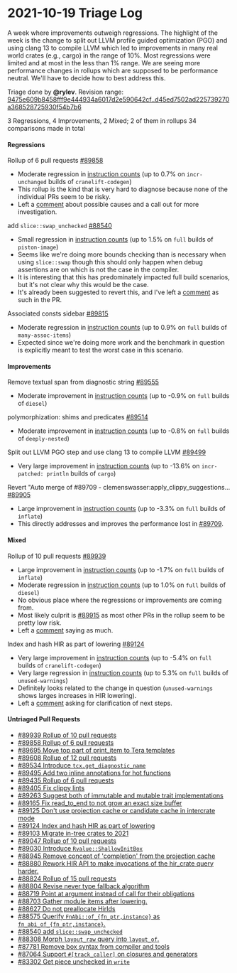 # 2021-10-19 Triage Log

A week where improvements outweigh regressions. The highlight of the week is the change to split out LLVM profile guided optimization (PGO) and using clang 13 to compile LLVM which led to improvements in many real world crates (e.g., cargo) in the range of 10%. Most regressions were limited and at most in the less than 1% range. We are seeing more performance changes in rollups which are supposed to be performance neutral. We'll have to decide how to best address this.

Triage done by **@rylev**.
Revision range: [9475e609b8458fff9e444934a6017d2e590642cf..d45ed7502ad225739270a368528725930f54b7b6](https://perf.rust-lang.org/?start=9475e609b8458fff9e444934a6017d2e590642cf&end=d45ed7502ad225739270a368528725930f54b7b6&absolute=false&stat=instructions%3Au)

3 Regressions, 4 Improvements, 2 Mixed; 2 of them in rollups
34 comparisons made in total

#### Regressions

Rollup of 6 pull requests [#89858](https://github.com/rust-lang/rust/issues/89858)
- Moderate regression in [instruction counts](https://perf.rust-lang.org/compare.html?start=dfc5add915e8bf4accbb7cf4de00351a7c6126a1&end=8c852bc15a058022c9d4175e8ed60da628960800&stat=instructions:u) (up to 0.7% on `incr-unchanged` builds of `cranelift-codegen`)
- This rollup is the kind that is very hard to diagnose because none of the individual PRs seem to be risky.
- Left a [comment](https://github.com/rust-lang/rust/pull/89858#issuecomment-947476063) about possible causes and a call out for more investigation.


add `slice::swap_unchecked` [#88540](https://github.com/rust-lang/rust/issues/88540)
- Small regression in [instruction counts](https://perf.rust-lang.org/compare.html?start=72d66064e77281536588189a916af28a1819b313&end=1dafe6d1c328d2f0580763e8438a227e490deb10&stat=instructions:u) (up to 1.5% on `full` builds of `piston-image`)
- Seems like we're doing more bounds checking than is necessary when using `slice::swap` though this should only happen when debug assertions are on which is not the case in the compiler. 
- It is interesting that this has predominately impacted full build scenarios, but it's not clear why this would be the case.
- It's already been suggested to revert this, and I've left a [comment](https://github.com/rust-lang/rust/pull/88540#issuecomment-946736079) as such in the PR.


Associated consts sidebar [#89815](https://github.com/rust-lang/rust/issues/89815)
- Moderate regression in [instruction counts](https://perf.rust-lang.org/compare.html?start=8c852bc15a058022c9d4175e8ed60da628960800&end=7807a694c2f079fd3f395821bcc357eee8650071&stat=instructions:u) (up to 0.9% on `full` builds of `many-assoc-items`)
- Expected since we're doing more work and the benchmark in question is explicitly meant to test the worst case in this scenario.


#### Improvements

Remove textual span from diagnostic string [#89555](https://github.com/rust-lang/rust/issues/89555)
- Moderate improvement in [instruction counts](https://perf.rust-lang.org/compare.html?start=eeb16a2a892c2a29b1da3085e29f39efa3486e1c&end=dfc5add915e8bf4accbb7cf4de00351a7c6126a1&stat=instructions:u) (up to -0.9% on `full` builds of `diesel`)


polymorphization: shims and predicates [#89514](https://github.com/rust-lang/rust/issues/89514)
- Moderate improvement in [instruction counts](https://perf.rust-lang.org/compare.html?start=1d6f24210c4a8f46f9781a56f819a383e590cccf&end=6f53ddfa74ac3c10ceb63ad4a7a9c95e55853c87&stat=instructions:u) (up to -0.8% on `full` builds of `deeply-nested`)


Split out LLVM PGO step and use clang 13 to compile LLVM [#89499](https://github.com/rust-lang/rust/issues/89499)
- Very large improvement in [instruction counts](https://perf.rust-lang.org/compare.html?start=1f12ac87296ac61ec002e0243e7ad5a50364da35&end=5e02151318ddd431aea6d58e23948246c1446044&stat=instructions:u) (up to -13.6% on `incr-patched: println` builds of `cargo`)


Revert "Auto merge of #89709 - clemenswasser:apply_clippy_suggestions… [#89905](https://github.com/rust-lang/rust/issues/89905)
- Large improvement in [instruction counts](https://perf.rust-lang.org/compare.html?start=ec724ac0753b7538668308a6aa5b78980b2931bb&end=cd8b56f528631b128f36605b28ae06e36377dc68&stat=instructions:u) (up to -3.3% on `full` builds of `inflate`)
- This directly addresses and improves the performance lost in [#89709](https://github.com/rust-lang/rust/pull/89709).


#### Mixed

Rollup of 10 pull requests [#89939](https://github.com/rust-lang/rust/issues/89939)
- Large improvement in [instruction counts](https://perf.rust-lang.org/compare.html?start=6cc0a764e082d9c0abcf37a768d5889247ba13e2&end=7fbd4ce2768744b3bd2ddf8453b73f4f18dbe5bc&stat=instructions:u) (up to -1.7% on `full` builds of `inflate`)
- Moderate regression in [instruction counts](https://perf.rust-lang.org/compare.html?start=6cc0a764e082d9c0abcf37a768d5889247ba13e2&end=7fbd4ce2768744b3bd2ddf8453b73f4f18dbe5bc&stat=instructions:u) (up to 1.0% on `full` builds of `diesel`)
- No obvious place where the regressions or improvements are coming from.
- Most likely culprit is [#89915](https://github.com/rust-lang/rust/pull/89915) as most other PRs in the rollup seem to be pretty low risk.
- Left a [comment](https://github.com/rust-lang/rust/pull/89939#issuecomment-946747553) saying as much.


Index and hash HIR as part of lowering [#89124](https://github.com/rust-lang/rust/issues/89124)
- Very large improvement in [instruction counts](https://perf.rust-lang.org/compare.html?start=5dab47dcd8267b8769421b46532414ec36d625e3&end=bd41e09da334697c0f993b36685cb599061d9faa&stat=instructions:u) (up to -5.4% on `full` builds of `cranelift-codegen`)
- Very large regression in [instruction counts](https://perf.rust-lang.org/compare.html?start=5dab47dcd8267b8769421b46532414ec36d625e3&end=bd41e09da334697c0f993b36685cb599061d9faa&stat=instructions:u) (up to 5.3% on `full` builds of `unused-warnings`)
- Definitely looks related to the change in question (`unused-warnings` shows larges increases in HIR lowering).
- Left a [comment](https://github.com/rust-lang/rust/pull/89124#issuecomment-947444364) asking for clarification of next steps.


#### Untriaged Pull Requests

- [#89939 Rollup of 10 pull requests](https://github.com/rust-lang/rust/pull/89939)
- [#89858 Rollup of 6 pull requests](https://github.com/rust-lang/rust/pull/89858)
- [#89695 Move top part of print_item to Tera templates](https://github.com/rust-lang/rust/pull/89695)
- [#89608 Rollup of 12 pull requests](https://github.com/rust-lang/rust/pull/89608)
- [#89534 Introduce `tcx.get_diagnostic_name`](https://github.com/rust-lang/rust/pull/89534)
- [#89495 Add two inline annotations for hot functions](https://github.com/rust-lang/rust/pull/89495)
- [#89435 Rollup of 6 pull requests](https://github.com/rust-lang/rust/pull/89435)
- [#89405 Fix clippy lints](https://github.com/rust-lang/rust/pull/89405)
- [#89263 Suggest both of immutable and mutable trait implementations](https://github.com/rust-lang/rust/pull/89263)
- [#89165 Fix read_to_end to not grow an exact size buffer](https://github.com/rust-lang/rust/pull/89165)
- [#89125 Don't use projection cache or candidate cache in intercrate mode](https://github.com/rust-lang/rust/pull/89125)
- [#89124 Index and hash HIR as part of lowering](https://github.com/rust-lang/rust/pull/89124)
- [#89103 Migrate in-tree crates to 2021](https://github.com/rust-lang/rust/pull/89103)
- [#89047 Rollup of 10 pull requests](https://github.com/rust-lang/rust/pull/89047)
- [#89030 Introduce `Rvalue::ShallowInitBox`](https://github.com/rust-lang/rust/pull/89030)
- [#88945 Remove concept of 'completion' from the projection cache](https://github.com/rust-lang/rust/pull/88945)
- [#88880 Rework HIR API to make invocations of the hir_crate query harder.](https://github.com/rust-lang/rust/pull/88880)
- [#88824 Rollup of 15 pull requests](https://github.com/rust-lang/rust/pull/88824)
- [#88804 Revise never type fallback algorithm](https://github.com/rust-lang/rust/pull/88804)
- [#88719 Point at argument instead of call for their obligations](https://github.com/rust-lang/rust/pull/88719)
- [#88703 Gather module items after lowering.](https://github.com/rust-lang/rust/pull/88703)
- [#88627 Do not preallocate HirIds](https://github.com/rust-lang/rust/pull/88627)
- [#88575 Querify `FnAbi::of_{fn_ptr,instance}` as `fn_abi_of_{fn_ptr,instance}`.](https://github.com/rust-lang/rust/pull/88575)
- [#88540 add `slice::swap_unchecked`](https://github.com/rust-lang/rust/pull/88540)
- [#88308 Morph `layout_raw` query into `layout_of`.](https://github.com/rust-lang/rust/pull/88308)
- [#87781 Remove box syntax from compiler and tools](https://github.com/rust-lang/rust/pull/87781)
- [#87064 Support `#[track_caller]` on closures and generators](https://github.com/rust-lang/rust/pull/87064)
- [#83302 Get piece unchecked in `write`](https://github.com/rust-lang/rust/pull/83302)
